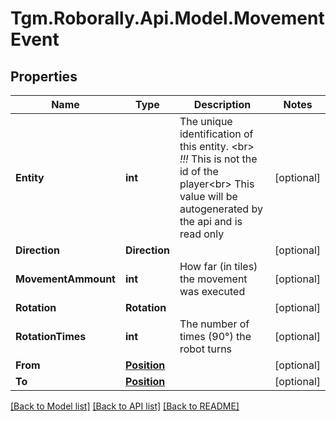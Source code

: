
# Tgm.Roborally.Api.Model.MovementEvent

## Properties

Name | Type | Description | Notes
------------ | ------------- | ------------- | -------------
**Entity** | **int** | The unique identification of this entity. &lt;br&gt; *!!!* This is not the id of the player&lt;br&gt; This value will be autogenerated by the api and is read only | [optional] 
**Direction** | **Direction** |  | [optional] 
**MovementAmmount** | **int** | How far (in tiles) the movement was executed | [optional] 
**Rotation** | **Rotation** |  | [optional] 
**RotationTimes** | **int** | The number of times (90°) the robot turns | [optional] 
**From** | [**Position**](Position.md) |  | [optional] 
**To** | [**Position**](Position.md) |  | [optional] 

[[Back to Model list]](../README.md#documentation-for-models)
[[Back to API list]](../README.md#documentation-for-api-endpoints)
[[Back to README]](../README.md)

